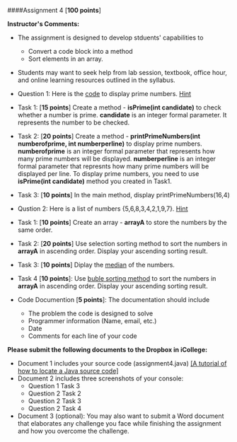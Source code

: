 ####Assignment 4 [**100 points**]

**Instructor's Comments:** 

+ The assignment is designed to develop stduents' capabilities to 
  + Convert a code block into a method
  + Sort elements in an array.
+ Students may want to seek help from lab session, textbook, office hour, and online learning resources outlined in the syllabus.


+ Question 1: Here is the [code](https://www.dropbox.com/s/mkp5mmcl12i6ic2/Code.pdf?dl=0) to display prime numbers. [Hint](https://www.dropbox.com/s/qefa76sps9avdxp/Ref1.pdf?dl=0)

 + Task 1: [**15 points**] Create a method - **isPrime(int candidate)** to check whether a number is prime. **candidate** is an integer formal parameter. It represents the number to be checked.
 
 + Task 2: [**20 points**] Create a method - **printPrimeNumbers(int numberofprime, int numberperline)** to display prime numbers. **numberofprime** is an integer formal parameter that represents how many prime numbers will be displayed. **numberperline** is an integer formal parameter that represnts how many prime numbers will be displayed per line. To display prime numbers, you need to use **isPrime(int candidate)** method you created in Task1.
 
 + Task 3: [**10 points**] In the main method, display printPrimeNumbers(16,4)
 

+ Qustion 2: Here is a list of numbers {5,6,8,3,4,2,1,9,7}. [Hint](https://www.dropbox.com/s/ppfo834ix5l6u4v/Ref2.pdf?dl=0)
 + Task 1: [**10 points**] Create an array - **arrayA** to store the numbers by the same order.
 + Task 2: [**20 points**] Use selection sorting method to sort the numbers in **arrayA** in ascending order. Display your ascending sorting result.
 + Task 3: [**10 points**] Diplay the [median](https://en.wikipedia.org/wiki/Median) of the numbers.
 + Task 4 [**10 points**]: Use [buble sorting method](https://en.wikipedia.org/wiki/Bubble_sort) to sort the numbers in **arrayA** in ascending order. Display your ascending sorting result.

+ Code Documention [**5 points**]: The documentation should include
  + The problem the code is designed to solve
  + Programmer information (Name, email, etc.)
  + Date
  + Comments for each line of your code


**Please submit the following documents to  the Dropbox in iCollege:**
+ Document 1 includes your source code (assignment4.java) [[A tutorial of how to locate a Java source code]](https://www.dropbox.com/s/422i7tz3zz17ay3/Locate%20a%20Java%20Source%20Code.pdf?dl=0)
+ Document 2 includes three screenshots of your console:
  + Question 1 Task 3
  + Question 2 Task 2
  + Question 2 Task 3
  + Question 2 Task 4
+ Document 3 (optional): You may also want to submit a Word document that elaborates any challenge you face while finishing the assignment and how you overcome the challenge.


